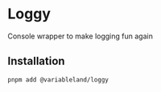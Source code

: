 # Loggy

Console wrapper to make logging fun again

## Installation

```sh
pnpm add @variableland/loggy
```
